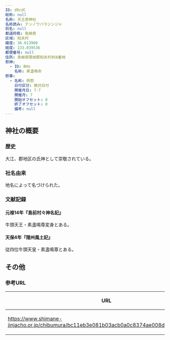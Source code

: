 ```yaml
---
ID: d9cdC
総称: null
名称: 天王原神社
名称読み: テンノウバラジンジャ
別名: null
都道府県: 島根県
区域: 知夫村
緯度: 36.013908
経度: 133.039536
郵便番号: null
住所: 島根県隠岐郡知夫村956番地
祭神:
  - ID: BHo
    名称: 素盞鳴命
祭事:
  - 名称: 例祭
    日付区分: 絶対日付
    開催月日: 7-7
    開催月: 7
    開始オフセット: 0
    終了オフセット: 0
    備考: null
---
```


## 神社の概要

### 歴史

大江、郡地区の氏神として崇敬されている。

### 社名由来

地名によって名づけられた。

### 文献記録

#### 元禄14年『島前村々神名記』

牛頭天王・素盞鳴尊変身とある。

#### 天保4年『隠州風土記』

従四位牛頭天皇・素盞鳴尊とある。

## その他

### 参考URL

| URL                                                                                        | 説明   |
| ------------------------------------------------------------------------------------------ | ------ |
| https://www.shimane-jinjacho.or.jp/chibumura/bc11eb3e081b03acb0a0c8374ae008dd948d3e98.html | 神社庁 |
